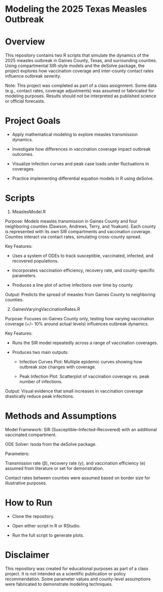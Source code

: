 # Modeling the 2025 Texas Measles Outbreak
# Overview

This repository contains two R scripts that simulate the dynamics of the 2025 measles outbreak in Gaines County, Texas, and surrounding counties. Using compartmental SIR-style models and the deSolve package, the project explores how vaccination coverage and inter-county contact rates influence outbreak severity.

Note: This project was completed as part of a class assignment. Some data (e.g., contact rates, coverage adjustments) was assumed or fabricated for modeling purposes. Results should not be interpreted as published science or official forecasts.

# Project Goals

- Apply mathematical modeling to explore measles transmission dynamics.

- Investigate how differences in vaccination coverage impact outbreak outcomes.

- Visualize infection curves and peak case loads under fluctuations in coverages.

- Practice implementing differential equation models in R using deSolve.

# Scripts
1. MeaslesModel.R

  Purpose:
  Models measles transmission in Gaines County and four neighboring counties (Dawson, Andrews, Terry, and Yoakum). Each county is
  represented with its own SIR compartments and vaccination coverage. Counties interact via contact rates, simulating cross-county spread.

  Key Features:
  
  - Uses a system of ODEs to track susceptible, vaccinated, infected, and recovered populations.
  
  - Incorporates vaccination efficiency, recovery rate, and county-specific parameters.
  
  - Produces a line plot of active infections over time by county.
  
  Output:
  Predicts the spread of measles from Gaines County to neighboring counties.
  

2. GainesVaryingVaccinationRates.R

  Purpose:
  Focuses on Gaines County only, testing how varying vaccination coverage (+/– 10% around actual levels) influences outbreak dynamics.
  
  Key Features:
  
  - Runs the SIR model repeatedly across a range of vaccination coverages.
  
  - Produces two main outputs:
  
      - Infection Curves Plot: Multiple epidemic curves showing how outbreak size changes with coverage.
  
      - Peak Infection Plot: Scatterplot of vaccination coverage vs. peak number of infections.
  
  Output:
  Visual evidence that small increases in vaccination coverage drastically reduce peak infections.

# Methods and Assumptions

Model Framework: SIR (Susceptible–Infected–Recovered) with an additional vaccinated compartment.

ODE Solver: lsoda from the deSolve package.

Parameters:

Transmission rate (β), recovery rate (γ), and vaccination efficiency (e) assumed from literature or set for demonstration.

Contact rates between counties were assumed based on border size for illustrative purposes.

# How to Run

- Clone the repository.

- Open either script in R or RStudio.

- Run the full script to generate plots.

# Disclaimer

This repository was created for educational purposes as part of a class project. It is not intended as a scientific publication or policy recommendation. Some parameter values and county-level assumptions were fabricated to demonstrate modeling techniques.
